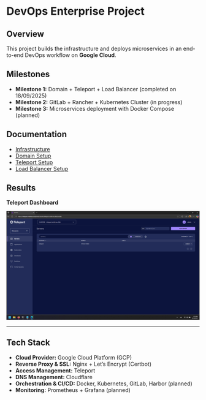 # DevOps Enterprise Project

## Overview
This project builds the infrastructure and deploys microservices in an end-to-end DevOps workflow on **Google Cloud**.

## Milestones
- **Milestone 1:** Domain + Teleport + Load Balancer (completed on 18/09/2025)  
- **Milestone 2:** GitLab + Rancher + Kubernetes Cluster (in progress)  
- **Milestone 3:** Microservices deployment with Docker Compose (planned)  

## Documentation
- [Infrastructure](docs/infrastructure.md)
- [Domain Setup](docs/setup-domain.md)
- [Teleport Setup](docs/setup-teleport.md)  
- [Load Balancer Setup](docs/setup-lb.md)  

## Results

**Teleport Dashboard**

![Teleport Dashboard](docs/screenshots/teleport-dashboard.png)

---

## Tech Stack
- **Cloud Provider:** Google Cloud Platform (GCP)  
- **Reverse Proxy & SSL:** Nginx + Let’s Encrypt (Certbot) 
- **Access Management:** Teleport   
- **DNS Management:** Cloudflare  
- **Orchestration & CI/CD:** Docker, Kubernetes, GitLab, Harbor (planned)  
- **Monitoring:** Prometheus + Grafana (planned)  
